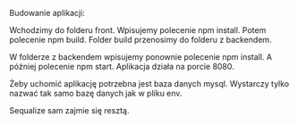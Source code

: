 Budowanie aplikacji:

Wchodzimy do folderu front.
Wpisujemy polecenie npm install.
Potem polecenie npm build.
Folder build przenosimy do folderu z backendem.

W folderze z backendem wpisujemy ponownie polecenie npm install.
A później polecenie npm start.
Aplikacja działa na porcie 8080.

Żeby uchomić aplikację potrzebna jest baza danych mysql. Wystarczy tylko nazwać tak samo bazę danych jak w pliku env.

Sequalize sam zajmie się resztą.

